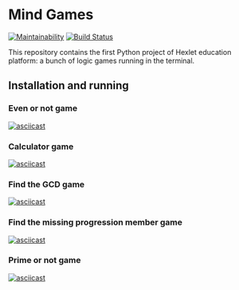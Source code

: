 # Mind Games

[![Maintainability](https://api.codeclimate.com/v1/badges/be225e9af4965442ffb3/maintainability)](https://codeclimate.com/github/Paspr/python-project-lvl1/maintainability)
[![Build Status](https://travis-ci.org/Paspr/python-project-lvl1.svg?branch=master)](https://travis-ci.org/Paspr/python-project-lvl1)

This repository contains the first Python project of Hexlet education platform: a bunch of logic games running in the terminal.

## Installation and running
### Even or not game
[![asciicast](https://asciinema.org/a/0QPrO89klxBFczy8FhvDa3wM1.svg)](https://asciinema.org/a/0QPrO89klxBFczy8FhvDa3wM1)
### Calculator game
[![asciicast](https://asciinema.org/a/oV973g1d3jEgrKgJNCethdFGR.svg)](https://asciinema.org/a/oV973g1d3jEgrKgJNCethdFGR)
### Find the GCD game
[![asciicast](https://asciinema.org/a/RiMV8HEVDrE9XERktnz37jOP5.svg)](https://asciinema.org/a/RiMV8HEVDrE9XERktnz37jOP5)
### Find the missing progression member game
[![asciicast](https://asciinema.org/a/NItIzi9yvtHf9KqNGDNMPD1QC.svg)](https://asciinema.org/a/NItIzi9yvtHf9KqNGDNMPD1QC)
### Prime or not game
[![asciicast](https://asciinema.org/a/8W6YWVShOuHzwsAqPpCBh946X.svg)](https://asciinema.org/a/8W6YWVShOuHzwsAqPpCBh946X)
